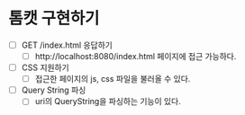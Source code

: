 # 톰캣 구현하기
- [ ] GET /index.html 응답하기
  - [ ] http://localhost:8080/index.html 페이지에 접근 가능하다.
- [ ] CSS 지원하기
  - [ ] 접근한 페이지의 js, css 파일을 불러올 수 있다.
- [ ] Query String 파싱
  - [ ] uri의 QueryString을 파싱하는 기능이 있다.

